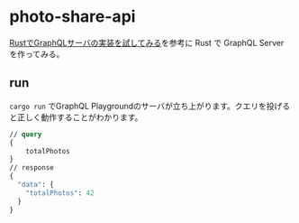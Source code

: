 # photo-share-api

[RustでGraphQLサーバの実装を試してみる](https://zenn.dev/mkazutaka/articles/9b9228da5a741a)を参考に Rust で GraphQL Server を作ってみる。

## run 
`cargo run` でGraphQL Playgroundのサーバが立ち上がります。クエリを投げると正しく動作することがわかります。

```graphql
// query
{
    totalPhotos
}
// response
{
  "data": {
    "totalPhotos": 42
  }
}
```
